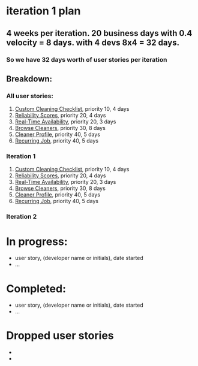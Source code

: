 # iteration 1 plan

## 4 weeks per iteration. 20 business days with 0.4 velocity = 8 days. with 4 devs 8x4 = 32 days. 
### So we have 32 days worth of user stories per iteration

## Breakdown:
### All user stories:
1. [Custom Cleaning Checklist](./user_stories/user_story_custom_cleaning_checklist.md), priority 10, 4 days 
2. [Reliability Scores](./user_stories/user_story_reliability_scores.md), priority 20, 4 days
3. [Real-Time Availability](./user_stories/user_story_real_time_availability.md), priority 20, 3 days
4. [Browse Cleaners](./user_stories/user_story_browse_cleaners.md), priority 30, 8 days
5. [Cleaner Profile](./user_stories/user_story_create_cleaner_profile.md), priority 40, 5 days
6. [Recurring Job](./user_stories/user_story_recurring_job.md), priority 40, 5 days
### Iteration 1
1. [Custom Cleaning Checklist](./user_stories/user_story_custom_cleaning_checklist.md), priority 10, 4 days 
2. [Reliability Scores](./user_stories/user_story_reliability_scores.md), priority 20, 4 days
3. [Real-Time Availability](./user_stories/user_story_real_time_availability.md), priority 20, 3 days
4. [Browse Cleaners](./user_stories/user_story_browse_cleaners.md), priority 30, 8 days
5. [Cleaner Profile](./user_stories/user_story_create_cleaner_profile.md), priority 40, 5 days
6. [Recurring Job](./user_stories/user_story_recurring_job.md), priority 40, 5 days

### Iteration 2

# In progress:
* user story, (developer name or initials), date started
* ...

# Completed:
* user story, (developer name or initials), date started
* ...

# Dropped user stories
*
*

